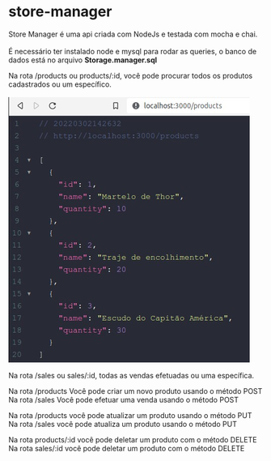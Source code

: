 # store-manager
Store Manager é uma api criada com NodeJs e testada com mocha e chai.
</br>
</br>
É necessário ter instalado node e mysql para rodar as queries, o banco de dados está no arquivo <strong>Storage.manager.sql</strong>

Na rota /products ou products/:id, você pode procurar todos os produtos cadastrados ou um específico.
</br>
</br>
<img src="https://github.com/BrunoCBart/store-manager/blob/master/images/products.jpg">
 

Na rota /sales ou sales/:id, todas as vendas efetuadas ou uma específica.
</br>

Na rota /products Você pode criar um novo produto usando o método POST
</br>
Na rota /sales Você pode efetuar uma venda usando o método POST

Na rota /products você pode atualizar um produto usando o método PUT
</br>
Na rota /sales você pode atualiza um produto usando o método PUT

Na rota products/:id você pode deletar um produto com o método DELETE
</br>
Na rota sales/:id você pode deletar um produto com o método DELETE
